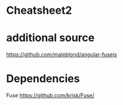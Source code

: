 # Cheatsheet2

# additional source
https://github.com/maleblond/angular-fusejs

# Dependencies
Fuse
https://github.com/krisk/Fuse/


